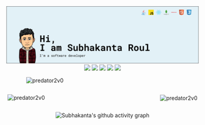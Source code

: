 <img src="./img/readme-cover.png">

<div style="text-align:center">
<a href="https://linkedin.com/in/subhakanta-roul"> <img src="https://img.shields.io/badge/-subhakanta%20roul-blue?style=flat-square&logo=Linkedin&logoColor=white&link=https://www.linkedin.com/in/subhakanta-roul/"/></a>
<a href="mailto:papu.roul99@gmail.com"> <img src="https://img.shields.io/badge/-papu.roul99@gmail.com-c14438?style=flat-square&logo=Gmail&logoColor=white&link=mailto:sr.subhakanta@gmail.com"/></a>
<a href="https://www.hackerrank.com/predator2v0"> <img src="https://img.shields.io/badge/-predator2v0-2EC866?style=flat-square&logo=hackerrank&logoColor=white&link=https://www.hackerrank.com/predator2v0"/></a>
<a href="https://stackoverflow.com/users/11253118/predator2v0"> <img src="https://img.shields.io/badge/-predator2v0-F48024?style=flat-square&logo=Stackoverflow&logoColor=white&link=https://stackoverflow.com/users/11253118/predator2v0"/></a>
<a href="https://twitter.com/predator2v0"> <img src="https://img.shields.io/badge/-predator2v0-1A91DA?style=flat-square&logo=twitter&logoColor=white&link=https://twitter.com/predator2v0"/></a>
</div>

<div style="display: flex;
        flex-wrap: wrap;
        align-items: center; 
        justify-content: center;
        height: auto;
        width: 100%;"> 
<p><img align="left" src="https://github-readme-stats.vercel.app/api?username=predator2v0&show_icons=true&locale=en&cache_seconds=1800&theme=material-palenight" alt="predator2v0" style="width: 400px;"/></p>

<p><img align="left" src="https://github-readme-streak-stats.herokuapp.com/?user=predator2v0&theme=material-palenight" alt="predator2v0" style="width: 400px;"/></p>

<p><img align="center" src="https://github-readme-stats.vercel.app/api/top-langs?username=predator2v0&show_icons=true&locale=en&layout=compact&theme=material-palenight" alt="predator2v0" style="width: 400px;"/></p>

<p><img src="https://activity-graph.herokuapp.com/graph?username=predator2v0&amp;theme=github" alt="Subhakanta&#39;s github activity graph" style="width: 400px;">
</a> 
</p>
</div>
